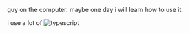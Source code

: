 guy on the computer. maybe one day i will learn how to use it.

i use a lot of
![typescript](https://www.dlf.pt/dfpng/middlepng/524-5247669_react-typescript-logo-hd-png-download.png)
